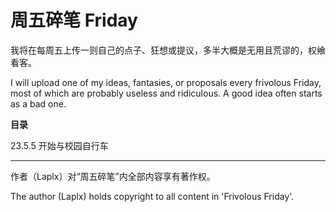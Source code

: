 #   周五碎笔 Friday

我将在每周五上传一则自己的点子、狂想或提议，多半大概是无用且荒谬的，权飨看客。

I will upload one of my ideas, fantasies, or proposals every frivolous Friday, most of which are probably useless and ridiculous. A good idea often starts as a bad one.

**目录**

23.5.5  开始与校园自行车

---

作者（Laplx）对“周五碎笔”内全部内容享有著作权。

The author (Laplx) holds copyright to all content in 'Frivolous Friday'.

